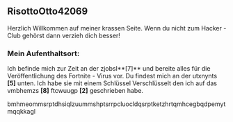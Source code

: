 ## RisottoOtto42069

Herzlich Willkommen auf meiner krassen Seite. Wenn du nicht zum Hacker - Club gehörst dann verzieh dich besser!

### Mein Aufenthaltsort:

Ich befinde mich zur Zeit an der zjobsl**[7]** und bereite alles für die Veröffentlichung des Fortnite - Virus vor. Du findest mich an der utxnynts **[5]** unten. Ich habe sie mit einem Schlüssel Verschlüsselt den ich auf das vmbhemzs **[8]** ftcwuugp **[2]** geschrieben habe.

bmhmeommsrptdhsiqlzuummshptsrrpcluocldqsrptketzhrtqmhcegbqdpemytmqqkkagl
